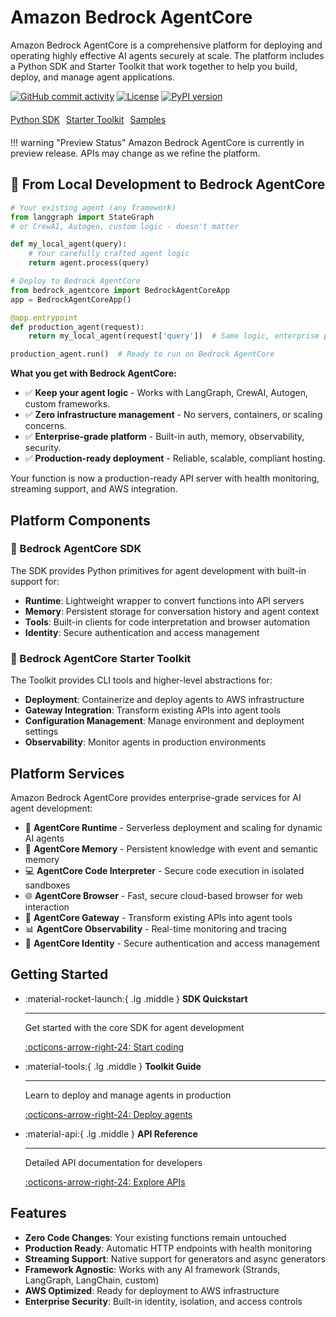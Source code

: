 # Amazon Bedrock AgentCore

Amazon Bedrock AgentCore is a comprehensive platform for deploying and operating highly effective AI agents securely at scale. The platform includes a Python SDK and Starter Toolkit that work together to help you build, deploy, and manage agent applications.

[![GitHub commit activity](https://img.shields.io/github/commit-activity/m/aws/bedrock-agentcore-sdk-python)](https://github.com/aws/bedrock-agentcore-sdk-python/graphs/commit-activity)
[![License](https://img.shields.io/github/license/aws/bedrock-agentcore-sdk-python)](https://github.com/aws/bedrock-agentcore-sdk-python/blob/main/LICENSE)
[![PyPI version](https://img.shields.io/pypi/v/bedrock-agentcore)](https://pypi.org/project/bedrock-agentcore)

<div style="display: flex; gap: 10px; margin: 20px 0;">
  <a href="https://github.com/aws/bedrock-agentcore-sdk-python" class="md-button">Python SDK</a>
  <a href="https://github.com/aws/bedrock-agentcore-starter-toolkit" class="md-button">Starter Toolkit</a>
  <a href="https://github.com/awslabs/amazon-bedrock-agentcore-samples" class="md-button">Samples</a>
</div>

!!! warning "Preview Status"
    Amazon Bedrock AgentCore is currently in preview release. APIs may change as we refine the platform.

## 🚀 From Local Development to Bedrock AgentCore

```python
# Your existing agent (any framework)
from langgraph import StateGraph
# or CrewAI, Autogen, custom logic - doesn't matter

def my_local_agent(query):
    # Your carefully crafted agent logic
    return agent.process(query)

# Deploy to Bedrock AgentCore  
from bedrock_agentcore import BedrockAgentCoreApp
app = BedrockAgentCoreApp()

@app.entrypoint  
def production_agent(request):
    return my_local_agent(request['query'])  # Same logic, enterprise platform

production_agent.run()  # Ready to run on Bedrock AgentCore
```

**What you get with Bedrock AgentCore:**   
- ✅ **Keep your agent logic** - Works with LangGraph, CrewAI, Autogen, custom frameworks.  
- ✅ **Zero infrastructure management** - No servers, containers, or scaling concerns.   
- ✅ **Enterprise-grade platform** - Built-in auth, memory, observability, security.   
- ✅ **Production-ready deployment** - Reliable, scalable, compliant hosting.   

Your function is now a production-ready API server with health monitoring, streaming support, and AWS integration.

## Platform Components

### 🔧 Bedrock AgentCore SDK

The SDK provides Python primitives for agent development with built-in support for:

- **Runtime**: Lightweight wrapper to convert functions into API servers
- **Memory**: Persistent storage for conversation history and agent context
- **Tools**: Built-in clients for code interpretation and browser automation
- **Identity**: Secure authentication and access management

### 🚀 Bedrock AgentCore Starter Toolkit

The Toolkit provides CLI tools and higher-level abstractions for:

- **Deployment**: Containerize and deploy agents to AWS infrastructure
- **Gateway Integration**: Transform existing APIs into agent tools
- **Configuration Management**: Manage environment and deployment settings
- **Observability**: Monitor agents in production environments

## Platform Services

Amazon Bedrock AgentCore provides enterprise-grade services for AI agent development:

- 🚀 **AgentCore Runtime** - Serverless deployment and scaling for dynamic AI agents
- 🧠 **AgentCore Memory** - Persistent knowledge with event and semantic memory
- 💻 **AgentCore Code Interpreter** - Secure code execution in isolated sandboxes
- 🌐 **AgentCore Browser** - Fast, secure cloud-based browser for web interaction
- 🔗 **AgentCore Gateway** - Transform existing APIs into agent tools
- 📊 **AgentCore Observability** - Real-time monitoring and tracing
- 🔐 **AgentCore Identity** - Secure authentication and access management

## Getting Started

<div class="grid cards" markdown>

-   :material-rocket-launch:{ .lg .middle } __SDK Quickstart__

    ---

    Get started with the core SDK for agent development

    [:octicons-arrow-right-24: Start coding](user-guide/runtime/quickstart.md)

-   :material-tools:{ .lg .middle } __Toolkit Guide__

    ---

    Learn to deploy and manage agents in production

    [:octicons-arrow-right-24: Deploy agents](user-guide/runtime/overview.md)

-   :material-api:{ .lg .middle } __API Reference__

    ---

    Detailed API documentation for developers

    [:octicons-arrow-right-24: Explore APIs](api-reference/runtime.md)

</div>

## Features

- **Zero Code Changes**: Your existing functions remain untouched
- **Production Ready**: Automatic HTTP endpoints with health monitoring
- **Streaming Support**: Native support for generators and async generators
- **Framework Agnostic**: Works with any AI framework (Strands, LangGraph, LangChain, custom)
- **AWS Optimized**: Ready for deployment to AWS infrastructure
- **Enterprise Security**: Built-in identity, isolation, and access controls
